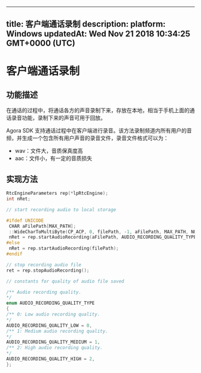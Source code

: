 
---
title: 客户端通话录制
description: 
platform: Windows
updatedAt: Wed Nov 21 2018 10:34:25 GMT+0000 (UTC)
---
# 客户端通话录制
## 功能描述

在通话的过程中，将通话各方的声音录制下来，存放在本地，相当于手机上面的通话录音功能，录制下来的声音可用于回放。

Agora SDK 支持通话过程中在客户端进行录音。该方法录制频道内所有用户的音频，并生成一个包含所有用户声音的录音文件，录音文件格式可以为：

- wav：文件大，音质保真度高
- aac：文件小，有一定的音质损失

## 实现方法

```C++
RtcEngineParameters rep(*lpRtcEngine);
int nRet;

// start recording audio to local storage

#ifdef UNICODE
 CHAR aFilePath[MAX_PATH];
 ::WideCharToMultiByte(CP_ACP, 0, filePath, -1, aFilePath, MAX_PATH, NULL, NULL);
 nRet = rep.startAudioRecording(aFilePath, AUDIO_RECORDING_QUALITY_TYPE::AUDIO_RECORDING_QUALITY_HIGH);
#else
 nRet = rep.startAudioRecording(filePath);
#endif

// stop recording audio file
ret = rep.stopAudioRecording();

// constants for quality of audio file saved

/** Audio recording quality.
*/
enum AUDIO_RECORDING_QUALITY_TYPE
{
/** 0: Low audio recording quality.
*/
AUDIO_RECORDING_QUALITY_LOW = 0,
/** 1: Medium audio recording quality.
*/
AUDIO_RECORDING_QUALITY_MEDIUM = 1,
/** 2: High audio recording quality.
*/
AUDIO_RECORDING_QUALITY_HIGH = 2,
};

```

